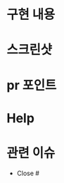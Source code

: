 <!-- 제목은`[#이슈번호] 이슈 제목` 으로 작성한다. -->
<!-- - ex) [#8] 결제 기능 -->

# 구현 내용

<!-- - ex) 결제 기능 구현 -->

# 스크린샷

<!-- 없는 경우 생략한다. -->

# pr 포인트

<!-- - ex) XX를 중점적으로 봐주세요. -->

# Help

<!-- 팀원들의 의견이 필요하거나 도움이 필요한 경우 작성한다. -->
<!-- 팀원들이 이해할수 있도록 상세히 작성한다. -->
<!-- - ex) 이부분 도저히 어떻게야 할지 모르겠어요 -->
<!-- - ex) 여기 도저히 테스트 통과하지 않고 이상해요 -->

# 관련 이슈

- Close #<!--이슈번호-->
